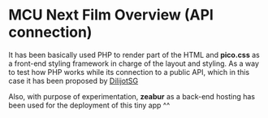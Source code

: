 # MCU Next Film Overview (API connection)

It has been basically used PHP to render part of the HTML and **pico.css** as a front-end styling framework in charge of the layout and styling. As a way to test how PHP works while its connection to a public API, which in this case it has been proposed by [DilijotSG](https://github.com/DiljotSG)

Also, with purpose of experimentation, **zeabur** as a back-end hosting has been used for the deployment of this tiny app ^^
